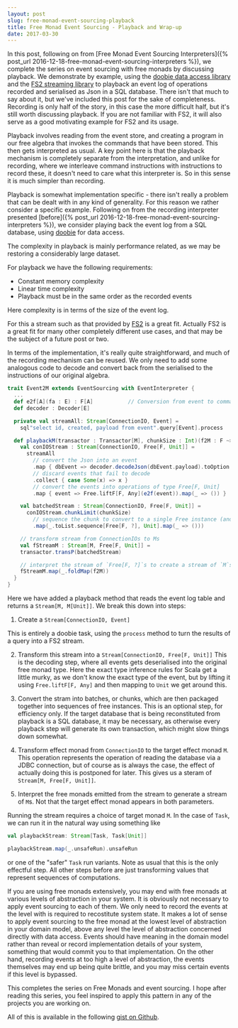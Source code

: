 ```yaml
---
layout: post
slug: free-monad-event-sourcing-playback
title: Free Monad Event Sourcing - Playback and Wrap-up
date: 2017-03-30
---
```


In this post, following on from [Free Monad Event Sourcing Interpreters]({% post_url 2016-12-18-free-monad-event-sourcing-interpreters %}), we complete the series on event sourcing with free monads by discussing playback. We demonstrate by example, using the [doobie data access library](https://github.com/tpolecat/doobie) and the [FS2 streaming library](https://github.com/functional-streams-for-scala/fs2) to playback an event log of operations recorded and serialised as Json in a SQL database. There isn't that much to say about it, but we've included this post for the sake of completeness. Recording is only half of the story, in this case the more difficult half, but it's still worth discussing playback. If you are not familiar with FS2, it will also serve as a good motivating example for FS2 and its usage.

Playback involves reading from the event store, and creating a program in our free algebra that invokes the commands that have been stored. This then gets interpreted as usual. A key point here is that the playback mechanism is completely separate from the interpretation, and unlike for recording, where we interleave command instructions with instructions to record these, it doesn't need to care what this interpreter is. So in this sense it is much simpler than recording. 

Playback is somewhat implementation specific - there isn't really a problem that can be dealt with in any kind of generality. For this reason we rather consider a specific example. Following on from the recording interpreter presented [before]({% post_url 2016-12-18-free-monad-event-sourcing-interpreters %}), we consider playing back the event log from a SQL database, using [doobie](https://github.com/tpolecat/doobie) for data access.

The complexity in playback is mainly performance related, as we may be restoring a considerably large dataset. 

For playback we have the following requirements:

* Constant memory complexity
* Linear time complexity 
* Playback must be in the same order as the recorded events

Here complexity is in terms of the size of the event log.

For this a stream such as that provided by [FS2](https://github.com/functional-streams-for-scala/fs2) is a great fit. Actually FS2 is a great fit for many other completely different use cases, and that may be the subject of a future post or two.

In terms of the implementation, it's really quite straightforward, and much of the recording mechanism can be reused. We only need to add some analogous code to decode and convert back from the serialised to the instructions of our original algebra.

```scala
trait Event2M extends EventSourcing with EventInterpreter {
  ...
  def e2f[A](fa : E) : F[A]           // Conversion from event to command
  def decoder : Decoder[E]

  private val streamAll: Stream[ConnectionIO, Event] =
    sql"select id, created, payload from event".query[Event].process

  def playbackM(transactor : Transactor[M], chunkSize : Int)(f2M : F ~> M)(implicit M : Monad[M]) : Stream[M, M[Unit]] = {
    val conIOStream : Stream[ConnectionIO, Free[F, Unit]] =
      streamAll
        // convert the Json into an event
        .map { dbEvent => decoder.decodeJson(dbEvent.payload).toOption }
        // discard events that fail to decode
        .collect { case Some(x) => x }
        // convert the events into operations of type Free[F, Unit]
        .map { event => Free.liftF[F, Any](e2f(event)).map(_ => ()) }

    val batchedStream : Stream[ConnectionIO, Free[F, Unit]] =
      conIOStream.chunkLimit(chunkSize)
        // sequence the chunk to convert to a single Free instance (and convert to Unit)
        .map(_.toList.sequence[Free[F, ?], Unit].map(_ => ()))

    // transform stream from ConnectionIOs to Ms
    val fStreamM : Stream[M, Free[F, Unit]] =
    transactor.transP(batchedStream)

    // interpret the stream of `Free[F, ?]`s to create a stream of `M`s
    fStreamM.map(_.foldMap(f2M))
  }
}
```

Here we have added a playback method that reads the event log table and returns a `Stream[M, M[Unit]]`. We break this down into steps:

1. Create a `Stream[ConnectionIO, Event]`
  
  This is entirely a doobie task, using the `process` method to turn the results of a query into a FS2 stream.

2. Transform this stream into a `Stream[ConnectionIO, Free[F, Unit]]`
  This is the decoding step, where all events gets deserialised into the original free monad type. Here the exact type inference rules for Scala get a little murky, as we don't know the exact type of the event, but by lifting it using `Free.liftF[F, Any]` and then mapping to `Unit` we get around this.

3. Convert the stram into batches, or chunks, which are then packaged together into sequences of free instances. This is an optional step, for efficiency only. If the target database that is being reconstituted from playback is a SQL database, it may be necessary, as otherwise every playback step will generate its own transaction, which might slow things down somewhat.  

4. Transform effect monad from `ConnectionIO` to the target effect monad `M`. This operation represents the operation of reading the database via a JDBC connection, but of course as is always the case, the effect of actually doing this is postponed for later. This gives us a steram of `Stream[M, Free[F, Unit]]`.

5. Interpret the free monads emitted from the stream to generate a stream of `M`s. Not that the target effect monad appears in both parameters.

Running the stream requires a choice of target monad `M`. In the case of `Task`, we can run it in the natural way using something like

```scala
val playbackStream: Stream[Task, Task[Unit]]

playbackStream.map(_.unsafeRun).unsafeRun
```

or one of the "safer" `Task` run variants. Note as usual that this is the only effectful step. All other steps before are just transforming values that represent sequences of computations.

If you are using free monads extensively, you may end with free monads at various levels of abstraction in your system. It is obviously not necessary to apply event sourcing to each of them. We only need to record the events at the level with is required to recostitute system state. It makes a lot of sense to apply event sourcing to the free monad at the lowest level of abstraction in your domain model, above any level the level of abstraction concerned directly with data access. Events should have meaning in the domain model rather than reveal or record implementation details of your system, something that would commit you to that implementation. On the other hand, recording events at too high a level of abstraction, the events themselves may end up being quite brittle, and you may miss certain events if this level is bypassed.

This completes the series on Free Monads and event sourcing. I hope after reading this series, you feel inspired to apply this pattern in any of the projects you are working on.

All of this is available in the following [gist on Github](https://gist.github.com/szoio/b80a5c5fb8da00be5a2e5fd822b7895e).

